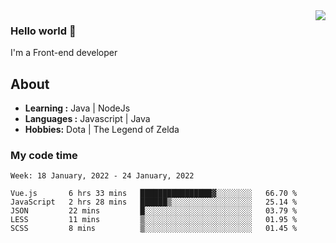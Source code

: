 <img align='right' src="https://github-readme-stats.vercel.app/api?username=jumodada&show_icons=true&theme=vue">

### Hello world 👋

I'm a Front-end developer 
    
## About
-  **Learning :** Java | NodeJs
-  **Languages :** Javascript | Java
-  **Hobbies:** Dota | The Legend of Zelda

### My code time

<!--START_SECTION:waka-->
```text
Week: 18 January, 2022 - 24 January, 2022

Vue.js       6 hrs 33 mins   ████████████████▓░░░░░░░░   66.70 % 
JavaScript   2 hrs 28 mins   ██████▒░░░░░░░░░░░░░░░░░░   25.14 % 
JSON         22 mins         █░░░░░░░░░░░░░░░░░░░░░░░░   03.79 % 
LESS         11 mins         ▒░░░░░░░░░░░░░░░░░░░░░░░░   01.95 % 
SCSS         8 mins          ▒░░░░░░░░░░░░░░░░░░░░░░░░   01.45 % 
```
<!--END_SECTION:waka-->

